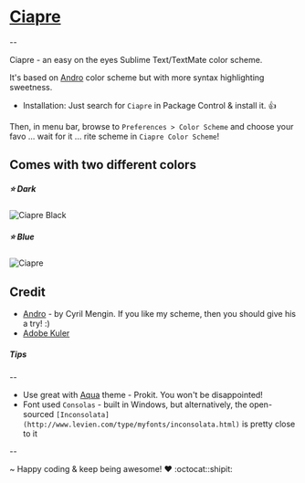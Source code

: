 # [Ciapre](https://github.com/vinhnx/Ciapre.tmTheme) #

--

Ciapre - an easy on the eyes Sublime Text/TextMate color scheme.

It's based on [Andro](https://github.com/cyrilmengin/andro) color scheme but with more syntax highlighting sweetness.

* Installation:
Just search for `Ciapre` in Package Control & install it. :+1:

Then, in menu bar, browse to `Preferences > Color Scheme` and choose your favo ... wait for it ... rite scheme in `Ciapre Color Scheme`!

## Comes with two different colors  ##

##### :star: Dark
![Ciapre Black](https://raw.github.com/vinhnx/Ciapre.tmTheme/master/screenshot/ciapredark.png)

##### :star: Blue
![Ciapre](https://raw.github.com/vinhnx/Ciapre.tmTheme/master/screenshot/ciapreblue.png)

## Credit ##

+ [Andro](https://github.com/cyrilmengin/andro) - by Cyril Mengin.
    If you like my scheme, then you should give his a try! :)
+ [Adobe Kuler](https://kuler.adobe.com/#themeID/2320307)

##### *Tips* #####
--

+ Use great with [Aqua](https://github.com/cafarm/aqua-theme) theme - Prokit. You won't be disappointed!
+ Font used `Consolas` - built in Windows, but alternatively, the open-sourced `[Inconsolata](http://www.levien.com/type/myfonts/inconsolata.html)` is pretty close to it

--

~ Happy coding & keep being awesome! ♥ :octocat::shipit:
